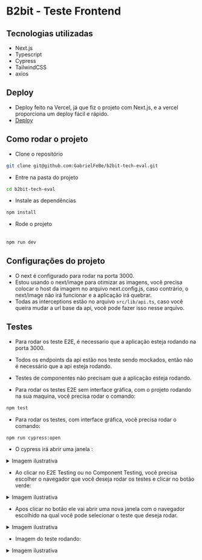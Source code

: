 # B2bit - Teste Frontend

## Tecnologias utilizadas

- Next.js
- Typescript
- Cypress
- TailwindCSS
- axios

## Deploy

- Deploy feito na Vercel, já que fiz o projeto com Next.js, e a vercel proporciona um deploy fácil e rápido.
- [Deploy](https://b2bit-tech-eval.vercel.app/)

## Como rodar o projeto

- Clone o repositório

```bash
git clone git@github.com:GabrielFeBe/b2bit-tech-eval.git

```

- Entre na pasta do projeto

```bash
cd b2bit-tech-eval
```

- Instale as dependências

```bash
npm install
```

- Rode o projeto

```bash

npm run dev

```

## Configurações do projeto

- O next é configurado para rodar na porta 3000.
- Estou usando o next/image para otimizar as imagens, você precisa colocar o host da imagem no arquivo next.config.js, caso contrário, o next/image não irá funcionar e a aplicação irá quebrar.
- Todas as interceptions estão no arquivo `src/lib/api.ts`, caso você queira mudar a url base da api, você pode fazer isso nesse arquivo.

## Testes

- Para rodar os teste E2E, é necessario que a aplicação esteja rodando na porta 3000.

- Todos os endpoints da api estão nos teste sendo mockados, então não é necessário que a api esteja rodando.

- Testes de componentes não precisam que a aplicação esteja rodando.

- Para rodar os testes E2E sem interface gráfica, com o projeto rodando na sua maquina, você precisa rodar o comando:

```bash
npm test
```

- Para rodar os testes, com interface gráfica, você precisa rodar o comando:

```bash
npm run cypress:open
```

- O cypress irá abrir uma janela :

<details>
<summary>Imagem ilustrativa</summary>
<img src="./src/app/assets/homeCypress.png" alt="Cypress" width="500"/>
</details>

- Ao clicar no E2E Testing ou no Component Testing, você precisa escolher o navegador que você deseja rodar os testes e clicar no botão verde:

<details>
<summary>Imagem ilustrativa</summary>
<img src="./src/app/assets/startCypress.png" alt="Cypress" width="500"/>
</details>

- Apos clicar no botão ele vai abrir uma nova janela com o navegador escolhido na qual você pode selecionar o teste que deseja rodar.
<details>
<summary>Imagem ilustrativa</summary>
<img src="./src/app/assets/selectCypress.png" alt="Cypress" width="500"/>
</details>

- Imagem do teste rodando:
<details>
<summary>Imagem ilustrativa</summary>
<img src="./src/app/assets/testCypress.png" alt="Cypress" width="500"/>
</details>
